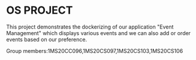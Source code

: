 # OS PROJECT
This project demonstrates the dockerizing of our application "Event Management" which displays various events and we can also add or order events based on our preference.

Group members:1MS20CC096,1MS20CS097,1MS20CS103,1MS20CS106
